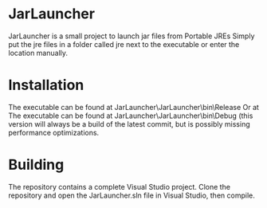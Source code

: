 # JarLauncher
JarLauncher is a small project to launch jar files from Portable JREs
Simply put the jre files in a folder called jre next to the executable
or enter the location manually.
# Installation
The executable can be found at JarLauncher\JarLauncher\bin\Release
Or at The executable can be found at JarLauncher\JarLauncher\bin\Debug (this version will always be a build of the latest commit,
but is possibly missing performance optimizations.
# Building
The repository contains a complete Visual Studio project. Clone the repository and open the JarLauncher.sln file in Visual Studio, then compile.
